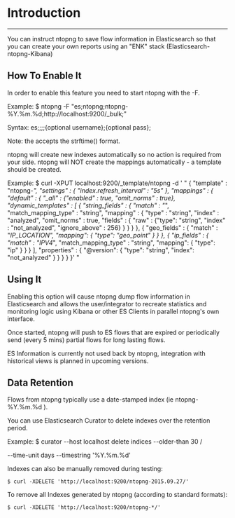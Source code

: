 # Introduction
------------
You can instruct ntopng to save flow information in Elasticsearch so that you can
create your own reports using an "ENK" stack (Elasticsearch-ntopng-Kibana)


How To Enable It
----------------
In order to enable this feature you need to start ntopng with the -F.

Example: 
$ ntopng -F "es;ntopng;ntopng-%Y.%m.%d;http://localhost:9200/_bulk;"

Syntax:
es;<index type>;<index name>;<ES Bulk API>;{optional username};{optional pass};

Note: the <idx name> accepts the strftime() format.

ntopng will create new indexes automatically so no action is required from your side.
ntopng will NOT create the mappings automatically - a template should be created. 

Example:
$ curl -XPUT localhost:9200/_template/ntopng -d '
   " {
      "template" : "ntopng-*",
      "settings" : {
        "index.refresh_interval" : "5s"
      },
      "mappings" : {
        "_default_" : {
           "_all" : {"enabled" : true, "omit_norms" : true},
           "dynamic_templates" : [ {
                 "string_fields" : {
                   "match" : "*",
                   "match_mapping_type" : "string",
                   "mapping" : {
                     "type" : "string", "index" : "analyzed", "omit_norms" : true,
                       "fields" : {
                         "raw" : {"type": "string", "index" : "not_analyzed", "ignore_above" : 256}
                       }
                   }
                 }
           }, {
                 "geo_fields" : {
                   "match" : "*_IP_LOCATION",
                   "mapping": {
                          "type": "geo_point"
                    }
                 }
           }, {
                 "ip_fields" : {
                   "match" : "IPV4_*",
                   "match_mapping_type" : "string",
                   "mapping": {
                          "type": "ip"
                    }
                 }
           } ],
           "properties" : {
             "@version": { "type": "string", "index": "not_analyzed" }
           }
        }
      }
    }' "


Using It
--------
Enabling this option will cause ntopng dump flow information in Elasticsearch
and allows the user/integrator to recreate statistics and monitoring logic using
Kibana or other ES Clients in parallel ntopng's own interface. 

Once started, ntopng will push to ES flows that are expired or periodically send 
(every 5 mins) partial flows for long lasting flows.

ES Information is currently not used back by ntopng, integration with historical
views is planned in upcoming versions.


Data Retention
--------------
Flows from ntopng typically use a date-stamped index (ie ntopng-%Y.%m.%d ).

You can use Elasticsearch Curator to delete indexes over the retention period. 

Example:
$ curator --host localhost delete indices --older-than 30 /

  --time-unit days --timestring '%Y.%m.%d'

Indexes can also be manually removed during testing:

    $ curl -XDELETE 'http://localhost:9200/ntopng-2015.09.27/'

To remove all Indexes generated by ntopng (according to standard formats):

    $ curl -XDELETE 'http://localhost:9200/ntopng-*/'
